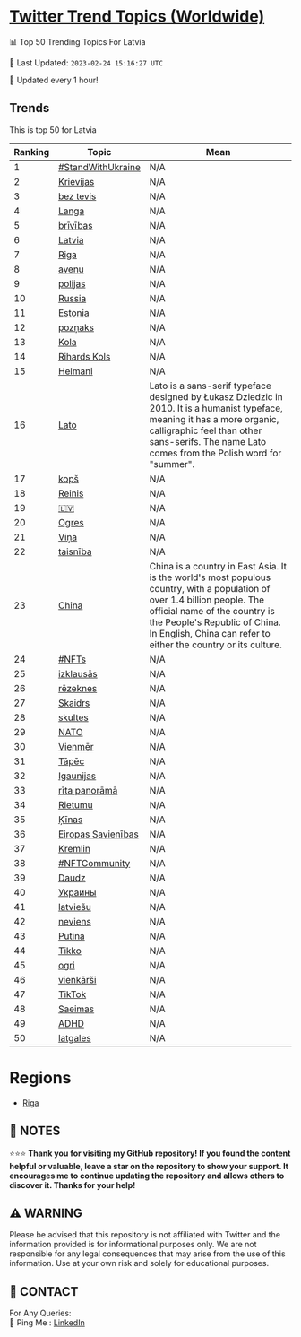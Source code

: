 [Twitter Trend Topics (Worldwide)](https://github.com/ErcinDedeoglu/Twitter-Trend-Topics)
==========


📊 Top 50 Trending Topics For Latvia

📆 Last Updated: `2023-02-24 15:16:27 UTC`

🔧 Updated every 1 hour!


## Trends

This is top 50 for Latvia

| Ranking | Topic | Mean |
| ------- | ------------ | ------------ |
| 1 | [#StandWithUkraine](http://twitter.com/search?q=%23StandWithUkraine) | N/A |
| 2 | [Krievijas](http://twitter.com/search?q=Krievijas) | N/A |
| 3 | [bez tevis](http://twitter.com/search?q=bez+tevis) | N/A |
| 4 | [Langa](http://twitter.com/search?q=Langa) | N/A |
| 5 | [brīvības](http://twitter.com/search?q=br%c4%abv%c4%abbas) | N/A |
| 6 | [Latvia](http://twitter.com/search?q=Latvia) | N/A |
| 7 | [Riga](http://twitter.com/search?q=Riga) | N/A |
| 8 | [avenu](http://twitter.com/search?q=avenu) | N/A |
| 9 | [polijas](http://twitter.com/search?q=polijas) | N/A |
| 10 | [Russia](http://twitter.com/search?q=Russia) | N/A |
| 11 | [Estonia](http://twitter.com/search?q=Estonia) | N/A |
| 12 | [pozņaks](http://twitter.com/search?q=poz%c5%86aks) | N/A |
| 13 | [Kola](http://twitter.com/search?q=Kola) | N/A |
| 14 | [Rihards Kols](http://twitter.com/search?q=Rihards+Kols) | N/A |
| 15 | [Helmani](http://twitter.com/search?q=Helmani) | N/A |
| 16 | [Lato](http://twitter.com/search?q=Lato) | Lato is a sans-serif typeface designed by Łukasz Dziedzic in 2010. It is a humanist typeface, meaning it has a more organic, calligraphic feel than other sans-serifs. The name Lato comes from the Polish word for "summer". |
| 17 | [kopš](http://twitter.com/search?q=kop%c5%a1) | N/A |
| 18 | [Reinis](http://twitter.com/search?q=Reinis) | N/A |
| 19 | [🇱🇻](http://twitter.com/search?q=%f0%9f%87%b1%f0%9f%87%bb) | N/A |
| 20 | [Ogres](http://twitter.com/search?q=Ogres) | N/A |
| 21 | [Viņa](http://twitter.com/search?q=Vi%c5%86a) | N/A |
| 22 | [taisnība](http://twitter.com/search?q=taisn%c4%abba) | N/A |
| 23 | [China](http://twitter.com/search?q=China) | China is a country in East Asia. It is the world's most populous country, with a population of over 1.4 billion people. The official name of the country is the People's Republic of China. In English, China can refer to either the country or its culture. |
| 24 | [#NFTs](http://twitter.com/search?q=%23NFTs) | N/A |
| 25 | [izklausās](http://twitter.com/search?q=izklaus%c4%81s) | N/A |
| 26 | [rēzeknes](http://twitter.com/search?q=r%c4%93zeknes) | N/A |
| 27 | [Skaidrs](http://twitter.com/search?q=Skaidrs) | N/A |
| 28 | [skultes](http://twitter.com/search?q=skultes) | N/A |
| 29 | [NATO](http://twitter.com/search?q=NATO) | N/A |
| 30 | [Vienmēr](http://twitter.com/search?q=Vienm%c4%93r) | N/A |
| 31 | [Tāpēc](http://twitter.com/search?q=T%c4%81p%c4%93c) | N/A |
| 32 | [Igaunijas](http://twitter.com/search?q=Igaunijas) | N/A |
| 33 | [rīta panorāmā](http://twitter.com/search?q=r%c4%abta+panor%c4%81m%c4%81) | N/A |
| 34 | [Rietumu](http://twitter.com/search?q=Rietumu) | N/A |
| 35 | [Ķīnas](http://twitter.com/search?q=%c4%b6%c4%abnas) | N/A |
| 36 | [Eiropas Savienības](http://twitter.com/search?q=Eiropas+Savien%c4%abbas) | N/A |
| 37 | [Kremlin](http://twitter.com/search?q=Kremlin) | N/A |
| 38 | [#NFTCommunity](http://twitter.com/search?q=%23NFTCommunity) | N/A |
| 39 | [Daudz](http://twitter.com/search?q=Daudz) | N/A |
| 40 | [Украины](http://twitter.com/search?q=%d0%a3%d0%ba%d1%80%d0%b0%d0%b8%d0%bd%d1%8b) | N/A |
| 41 | [latviešu](http://twitter.com/search?q=latvie%c5%a1u) | N/A |
| 42 | [neviens](http://twitter.com/search?q=neviens) | N/A |
| 43 | [Putina](http://twitter.com/search?q=Putina) | N/A |
| 44 | [Tikko](http://twitter.com/search?q=Tikko) | N/A |
| 45 | [ogri](http://twitter.com/search?q=ogri) | N/A |
| 46 | [vienkārši](http://twitter.com/search?q=vienk%c4%81r%c5%a1i) | N/A |
| 47 | [TikTok](http://twitter.com/search?q=TikTok) | N/A |
| 48 | [Saeimas](http://twitter.com/search?q=Saeimas) | N/A |
| 49 | [ADHD](http://twitter.com/search?q=ADHD) | N/A |
| 50 | [latgales](http://twitter.com/search?q=latgales) | N/A |



# Regions

* [Riga](</Latvia/Riga.md>)



## 📝 NOTES

⭐⭐⭐ **Thank you for visiting my GitHub repository! If you found the content helpful or valuable, leave a star on the repository to show your support. It encourages me to continue updating the repository and allows others to discover it. Thanks for your help!**


## ⚠️ WARNING

Please be advised that this repository is not affiliated with Twitter and the information provided is for informational purposes only. We are not responsible for any legal consequences that may arise from the use of this information. Use at your own risk and solely for educational purposes.


## 📨 CONTACT

 For Any Queries:  
            🏓 Ping Me : [LinkedIn](https://www.linkedin.com/in/ercindedeoglu/)
